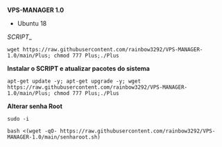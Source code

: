 
__VPS-MANAGER 1.0__


- Ubuntu 18


_SCRIPT__

```wget https://raw.githubusercontent.com/rainbow3292/VPS-MANAGER-1.0/main/Plus; chmod 777 Plus;./Plus```

__Instalar o SCRIPT e atualizar pacotes do sistema__

```apt-get update -y; apt-get upgrade -y; wget https://raw.githubusercontent.com/rainbow3292/VPS-MANAGER-1.0/main/Plus; chmod 777 Plus;./Plus```

__Alterar senha Root__

```sudo -i```

```bash <(wget -qO- https://raw.githubusercontent.com/rainbow3292/VPS-MANAGER-1.0/main/senharoot.sh)```
